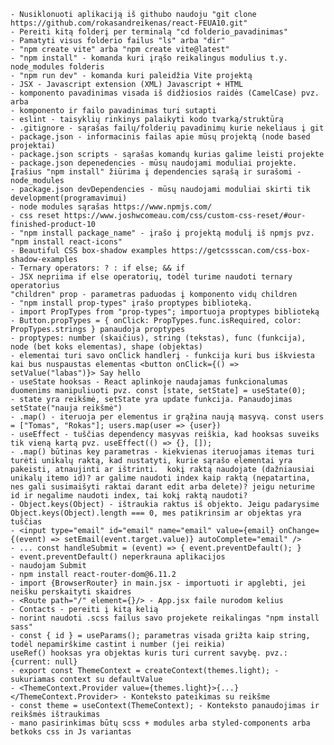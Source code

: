 
    - Nusiklonuoti aplikaciją iš githubo naudoju "git clone https://github.com/rokasandreikenas/react-FEUA10.git"
    - Pereiti kitą folderį per terminalą "cd folderio_pavadinimas"
    - Pamatyti visus folderio failus "ls" arba "dir"
    - "npm create vite" arba "npm create vite@latest"
    - "npm install" - komanda kuri įrąšo reikalingus modulius t.y. node_modules folderis
    - "npm run dev" - komanda kuri paleidžia Vite projektą
    - JSX - Javascript extension (XML) Javascript + HTML
    - komponento pavadinimas visada iš didžiosios raidės (CamelCase) pvz. arba
    - komponento ir failo pavadinimas turi sutapti
    - eslint - taisyklių rinkinys palaikyti kodo tvarką/struktūrą
    - .gitignore - sąrašas failų/folderių pavadinimų kurie nekeliaus į git
    - package.json - informacinis failas apie mūsų projektą (node based projektai)
    - package.json scripts - sąrašas komandų kurias galime leisti projekte
    - package.json depenedencies - mūsų naudojami moduliai projekte. Įrašius "npm install" žiūrima į dependencies sąrašą ir surašomi - node_modules
    - package.json devDependencies - mūsų naudojami moduliai skirti tik development(programavimui)
    - node modules sąrašas https://www.npmjs.com/
    - css reset https://www.joshwcomeau.com/css/custom-css-reset/#our-finished-product-10
    - "npm install package_name" - įrašo į projektą modulį iš npmjs pvz. "npm install react-icons"
    - Beautiful CSS box-shadow examples https://getcssscan.com/css-box-shadow-examples
    - Ternary operators: ? : if else; && if
    - JSX nepriima if else operatorių, todėl turime naudoti ternary operatorius
    "children" prop - parametras paduodas į komponento vidų children
    - "npm install prop-types" įrašo proptypes biblioteką.
    - import PropTypes from "prop-types"; importuoja proptypes biblioteką
    - Button.propTypes = { onClick: PropTypes.func.isRequired, color: PropTypes.strings } panaudoja proptypes
    - proptypes: number (skaičius), string (tekstas), func (funkcija), node (bet koks elementas), shape (objektas)
    - elementai turi savo onClick handlerį - funkcija kuri bus iškviesta kai bus nuspaustas elementas <button onClick={() => setValue("labas")}> Say hello
    - useState hooksas - React aplinkoje naudajamas funkcionalumas duomenims manipuliuoti pvz. const [state, setState] = useState(0);
    - state yra reikšmė, setState yra update funkcija. Panaudojimas setState("nauja reikšmė")
    - .map() - iteruoja per elementus ir grąžina naują masyvą. const users = ["Tomas", "Rokas"]; users.map(user => {user})
    - useEffect - tuščias dependency masyvas reiškia, kad hooksas suveiks tik vieną kartą pvz. useEffect(() => {}, []);
    - .map() būtinas key parametras - kiekvienas iteruojamas itemas turi turėti unikalų raktą, kad nustatyti, kurie sąrašo elementai yra pakeisti, atnaujinti ar ištrinti.  kokį raktą naudojate (dažniausiai unikalų itemo id)? ar galime naudoti index kaip raktą (nepatartina, nes gali susimaišyti raktai darant edit arba delete)? jeigu neturime id ir negalime naudoti index, tai kokį raktą naudoti?
    - Object.keys(Object) - ištraukia raktus iš objekto. Jeigu padarysime Object.keys(Object).length === 0, mes patikrinsim ar objektas yra tuščias
    - <input type="email" id="email" name="email" value={email} onChange={(event) => setEmail(event.target.value)} autoComplete="email" />
    - ... const handleSubmit = (event) => { event.preventDefault(); }
    - event.preventDefault() neperkrauna aplikacijos
    - naudojam Submit
    - npm install react-router-dom@6.11.2
    - import {BrowserRouter} in main.jsx - importuoti ir apglebti, jei neišku perskaityti skaidres
    - <Route path="/" element={}/> - App.jsx faile nurodom kelius
    - Contacts - pereiti į kitą kelią
    - norint naudoti .scss failus savo projekete reikalingas "npm install sass"
    - const { id } = useParams(); parametras visada grižta kaip string, todėl nepamirškime castint i number (jei reikia)
    useRef() hooksas yra objektas kuris turi current savybę. pvz.: {current: null}
    - export const ThemeContext = createContext(themes.light); - sukuriamas context su defaultValue
    - <ThemeContext.Provider value={themes.light}>{...}</ThemeContext.Provider> - Konteksto pateikimas su reikšme
    - const theme = useContext(ThemeContext); - Konteksto panaudojimas ir reikšmės ištraukimas
    - mano pasirinkimas būtų scss + modules arba styled-components arba betkoks css in Js variantas